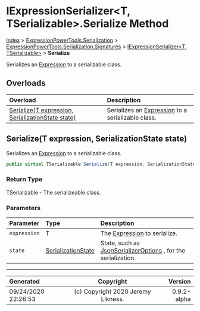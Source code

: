 ﻿# IExpressionSerializer&lt;T, TSerializable>.Serialize Method

[Index](../index.md) > [ExpressionPowerTools.Serialization](ExpressionPowerTools.Serialization.a.md) > [ExpressionPowerTools.Serialization.Signatures](ExpressionPowerTools.Serialization.Signatures.n.md) > [IExpressionSerializer<T, TSerializable>](ExpressionPowerTools.Serialization.Signatures.IExpressionSerializer`2.i.md) > **Serialize**

Serializes an [Expression](https://docs.microsoft.com/dotnet/api/system.linq.expressions.expression) to a serializable class.

## Overloads

| Overload | Description |
| :-- | :-- |
| [Serialize(T expression, SerializationState state)](#serializet-expression-serializationstate-state) | Serializes an [Expression](https://docs.microsoft.com/dotnet/api/system.linq.expressions.expression) to a serializable class. |
## Serialize(T expression, SerializationState state)

Serializes an [Expression](https://docs.microsoft.com/dotnet/api/system.linq.expressions.expression) to a serializable class.

```csharp
public virtual TSerializable Serialize(T expression, SerializationState state)
```

### Return Type

TSerializable - The serializeable class.

### Parameters

| Parameter | Type | Description |
| :-- | :-- | :-- |
| `expression` | T | The [Expression](https://docs.microsoft.com/dotnet/api/system.linq.expressions.expression) to serialize. |
| `state` | [SerializationState](ExpressionPowerTools.Serialization.Serializers.SerializationState.cs.md) | State, such as [JsonSerializerOptions](https://docs.microsoft.com/dotnet/api/system.text.json.jsonserializeroptions) , for the serialization. |



---

| Generated | Copyright | Version |
| :-- | :-: | --: |
| 09/24/2020 22:26:53 | (c) Copyright 2020 Jeremy Likness. | 0.9.2-alpha |
